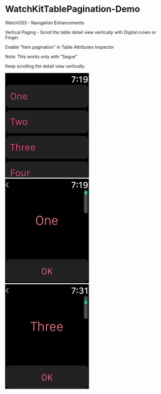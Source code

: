 # WatchKitTablePagination-Demo 

WatchOS3 - Navigation Enhancements

Vertical Paging - Scroll the table detail view vertically with Digital crown or Finger.

Enable "Item pagination" in Table Attributes Inspector

Note: This works only with "Segue"

Keep scrolling the detail view vertically.

![alt Tab](https://github.com/rrramanan/WatchKitTablePagination-Demo/blob/master/img/home.png) &nbsp;&nbsp;&nbsp;
![alt Tab](https://github.com/rrramanan/WatchKitTablePagination-Demo/blob/master/img/detail.png)&nbsp;&nbsp;&nbsp;
![alt Tab](https://github.com/rrramanan/WatchKitTablePagination-Demo/blob/master/img/detail1.png)

